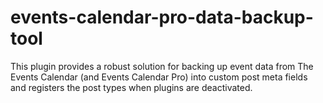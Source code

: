 # events-calendar-pro-data-backup-tool
This plugin provides a robust solution for backing up event data from The Events Calendar (and Events Calendar Pro) into custom post meta fields and registers the post types when plugins are deactivated.
